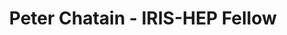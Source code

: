 ---
permalink: /fellows/PeterChatain.html
layout: fellow
pagetype: fellow
fellow-name: Peter Chatain
shortname: peter
title: Peter Chatain - IRIS-HEP Fellow 
dates: Jun-Sep 2020
photo: /assets/images/team/Peter-Chatain.jpeg
institution: Stanford University, 
website: https://github.com/Pchatain
e-mail: pchatain@stanford.edu
project_title: Example Track Seeding Algorithm for ACTS
project_goal: >
  A Common Tracking Software (ACTS) is an experiment-independent project designed to leverage modern computing architecture to reconstruct particle paths in HEP experiments. My goal is to create an example track seeding algorithm for ACTS. Once that is complete, I will work on testing and implementing track seeding algorithms.
proposal: /assets/pdf/Fellow-Peter-Chatain-Proposal.pdf
mentors:
  - Lauren Tompkins (Stanford)
  - Rocky Garg (Stanford)
presentations:

---